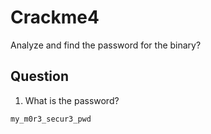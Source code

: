 # Crackme4

Analyze and find the password for the binary?

## Question
1. What is the password?
```
my_m0r3_secur3_pwd
```
